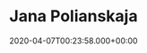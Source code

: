 ---
title: Jana Polianskaja
date: 2020-04-07T00:23:58.000+00:00
image: "/images/team/jana-polianskaja.jpeg"
twitter: 
linkedin: 
group: committee
---